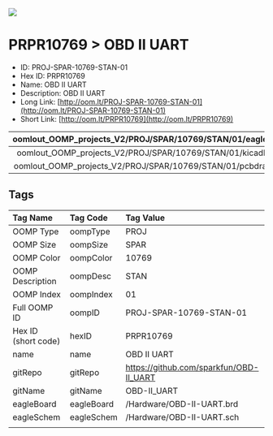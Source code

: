 


  
![][im]
# PRPR10769 > OBD II UART

- ID: PROJ-SPAR-10769-STAN-01
- Hex ID: PRPR10769
- Name: OBD II UART
- Description: OBD II UART
- Long Link: [http://oom.lt/PROJ-SPAR-10769-STAN-01](http://oom.lt/PROJ-SPAR-10769-STAN-01)
- Short Link: [http://oom.lt/PRPR10769](http://oom.lt/PRPR10769)
  

|oomlout_OOMP_projects_V2/PROJ/SPAR/10769/STAN/01/eagleImage.png|oomlout_OOMP_projects_V2/PROJ/SPAR/10769/STAN/01/eagleSchemImage.png|oomlout_OOMP_projects_V2/PROJ/SPAR/10769/STAN/01/kicadPcb3dFront.png|oomlout_OOMP_projects_V2/PROJ/SPAR/10769/STAN/01/kicadPcb3dBack.png|
| :---: | :---: | :---: | :---: |
|oomlout_OOMP_projects_V2/PROJ/SPAR/10769/STAN/01/kicadPcb3d.png|oomlout_OOMP_projects_V2/PROJ/SPAR/10769/STAN/01/bomBack.png|oomlout_OOMP_projects_V2/PROJ/SPAR/10769/STAN/01/bomFront.png|oomlout_OOMP_projects_V2/PROJ/SPAR/10769/STAN/01/pcbdraw.svg|
|oomlout_OOMP_projects_V2/PROJ/SPAR/10769/STAN/01/pcbdrawBack.svg||||

## Tags
  

|Tag Name|Tag Code|Tag Value|
| :--- | :--- | :--- |
|OOMP Type|oompType|PROJ|
|OOMP Size|oompSize|SPAR|
|OOMP Color|oompColor|10769|
|OOMP Description|oompDesc|STAN|
|OOMP Index|oompIndex|01|
|Full OOMP ID|oompID|PROJ-SPAR-10769-STAN-01|
|Hex ID (short code)|hexID|PRPR10769|
|name|name|OBD II UART|
|gitRepo|gitRepo|https://github.com/sparkfun/OBD-II_UART|
|gitName|gitName|OBD-II_UART|
|eagleBoard|eagleBoard|/Hardware/OBD-II-UART.brd|
|eagleSchem|eagleSchem|/Hardware/OBD-II-UART.sch|
||||



[im]: PROJ/SPAR/10769/STAN/01/kicadPcb3d_450.png
